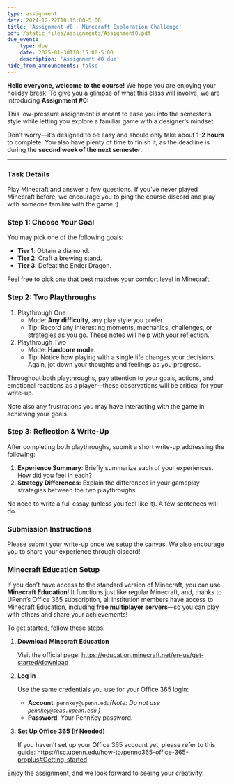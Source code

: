 ```yaml
---
type: assignment
date: 2024-12-22T10:15:00-5:00
title: 'Assignment #0 - Minecraft Exploration Challenge'
pdf: /static_files/assignments/Assignment0.pdf
due_event: 
    type: due
    date: 2025-01-30T10:15:00-5:00
    description: 'Assignment #0 due'
hide_from_announcments: false
---
```


**Hello everyone, welcome to the course!** We hope you are enjoying your holiday break! To give you a glimpse of what this class will involve, we are introducing **Assignment #0:**

This low-pressure assignment is meant to ease you into the semester’s style while letting you explore a familiar game with a designer’s mindset.

Don't worry—it’s designed to be easy and should only take about **1-2 hours** to complete. You also have plenty of time to finish it, as the deadline is during the **second week of the next semester**.

---

### Task Details

Play Minecraft and answer a few questions. If you’ve never played Minecraft before, we encourage you to ping the course discord and play with someone familiar with the game :)

### **Step 1: Choose Your Goal**

You may pick one of the following goals:

- **Tier 1**: Obtain a diamond.
- **Tier 2**: Craft a brewing stand.
- **Tier 3**: Defeat the Ender Dragon.

Feel free to pick one that best matches your comfort level in Minecraft.

### **Step 2: Two Playthroughs**

1. Playthrough One
    - Mode: **Any difficulty**, any play style you prefer.
    - Tip: Record any interesting moments, mechanics, challenges, or strategies as you go. These notes will help with your reflection.
2. Playthrough Two
    - Mode: **Hardcore mode**.
    - Tip: Notice how playing with a single life changes your decisions. Again, jot down your thoughts and feelings as you progress.

Throughout both playthroughs, pay attention to your goals, actions, and emotional reactions as a player—these observations will be critical for your write-up.

Note also any frustrations you may have interacting with the game in achieving your goals.

### **Step 3: Reflection & Write-Up**

After completing both playthroughs, submit a short write-up addressing the following:

1. **Experience Summary**: Briefly summarize each of your experiences. How did you feel in each?
2. **Strategy Differences:** Explain the differences in your gameplay strategies between the two playthroughs.

 No need to write a full essay (unless you feel like it). A few sentences will do.

### Submission Instructions

Please submit your write-up once we setup the canvas. We also encourage you to share your experience through discord!

### Minecraft Education Setup

If you don’t have access to the standard version of Minecraft, you can use **Minecraft Education**! It functions just like regular Minecraft, and, thanks to UPenn’s Office 365 subscription, all institution members have access to Minecraft Education, including **free multiplayer servers**—so you can play with others and share your achievements!

To get started, follow these steps:

1. **Download Minecraft Education**
    
    Visit the official page:
	https://education.minecraft.net/en-us/get-started/download
    
2. **Log In**
    
    Use the same credentials you use for your Office 365 login:
    
    - **Account**: `pennkey@upenn.edu`*(Note: Do not use `pennkey@seas.upenn.edu`.)*
    - **Password**: Your PennKey password.
3. **Set Up Office 365 (If Needed)**
    
    If you haven’t set up your Office 365 account yet, please refer to this guide:
    https://isc.upenn.edu/how-to/penno365-office-365-proplus#Getting-started
    
Enjoy the assignment, and we look forward to seeing your creativity!